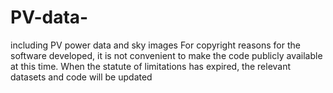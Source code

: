 # PV-data-
including PV power data and sky images
For copyright reasons for the software developed, it is not convenient to make the code publicly available at this time. When the statute of limitations has expired, the relevant datasets and code will be updated
